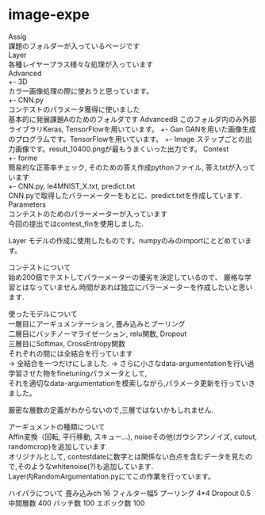 # image-expe  
Assig  
課題のフォルダーが入っているページです  
Layer  
各種レイヤープラス様々な処理が入っています  
Advanced  
  +- 3D  
     カラー画像処理の際に使おうと思っています。  
  +- CNN.py  
     コンテストのパラメータ獲得に使いました  
  基本的に発展課題Aのためのフォルダです
AdvancedB
このフォルダ内のみ外部ライブラリKeras, TensorFlowを用いています。
  +- Gan
      GANを用いた画像生成のプログラムです。TensorFlowを用いています。
  +- Image
      ステップごとの出力画像です。result_10400.pngが最もうまくいった出力です。
Contest  
  +- forme  
     簡易的な正答率チェック, そのための答え作成pythonファイル, 答えtxtが入っています  
  +- CNN.py, le4MNIST_X.txt, predict.txt  
     CNN.pyで取得したパラーメーターをもとに、predict.txtを作成しています.  
Parameters  
コンテストのためのパラーメーターが入っています  
今回の提出ではcontest_finを使用しました.  

Layer
  モデルの作成に使用したものです。numpyのみのimportにとどめています。

コンテストについて  
始め200個でテストしてパラーメーターの優劣を決定しているので、
厳格な学習とはなっていません.時間があれば独立にパラーメーターを作成したいと思います.  

使ったモデルについて  
一層目にアーギュメンテーション, 畳み込みとプーリング  
二層目にバッチノーマライゼーション, relu関数, Dropout  
三層目にSoftmax, CrossEntropy関数  
それぞれの間には全結合を行っています  
-> 全結合を一つだけにしました. 
-> さらに小さなdata-argumentationを行い過学習させた物をfinetuningパラメータとして,  
それを適切なdata-argumentationを模索しながら,パラメータ更新を行っていきました。

厳密な層数の定義がわからないので,三層ではないかもしれません.  

アーギュメントの種類について  
Affin変換（回転, 平行移動, スキュー...), noiseその他(ガウシアンノイズ, cutout, randomcrop)を追加しています  
オリジナルとして, contestdateに数字とは関係ない白点を含むデータを見たので,そのようなwhitenoise(?)も追加しています.  
Layer内RandomArgumentation.pyにてこの作業を行っています。

ハイパラについて
畳み込みch 16 フィルター幅5
プーリング 4*4
Dropout 0.5
中間層数 400
バッチ数 100
エポック数 100



